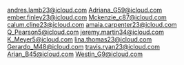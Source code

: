 andres.lamb23@icloud.com
Adriana_G59@icloud.com
ember.finley23@icloud.com
Mckenzie_c87@icloud.com
calum.cline23@icloud.com
amaia.carpenter23@icloud.com
Q_Pearson5@icloud.com
jeremy.martin34@icloud.com
K_Meyer5@icloud.com
lina.thomas23@icloud.com
Gerardo_M48@icloud.com
travis.ryan23@icloud.com
Arian_B45@icloud.com
Westin_G9@icloud.com

